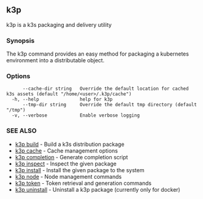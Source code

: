 ## k3p

k3p is a k3s packaging and delivery utility

### Synopsis


The k3p command provides an easy method for packaging a kubernetes environment into a distributable object.


### Options

```
      --cache-dir string   Override the default location for cached k3s assets (default "/home/<user>/.k3p/cache")
  -h, --help               help for k3p
      --tmp-dir string     Override the default tmp directory (default "/tmp")
  -v, --verbose            Enable verbose logging
```

### SEE ALSO

* [k3p build](k3p_build.md)	 - Build a k3s distribution package
* [k3p cache](k3p_cache.md)	 - Cache management options
* [k3p completion](k3p_completion.md)	 - Generate completion script
* [k3p inspect](k3p_inspect.md)	 - Inspect the given package
* [k3p install](k3p_install.md)	 - Install the given package to the system
* [k3p node](k3p_node.md)	 - Node management commands
* [k3p token](k3p_token.md)	 - Token retrieval and generation commands
* [k3p uninstall](k3p_uninstall.md)	 - Uninstall a k3p package (currently only for docker)

